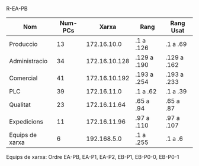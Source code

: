 R-EA-PB

|Nom|Num-PCs|Xarxa|Rang|Rang Usat|
|---|---|---|---|---|
|Produccio|	13|	172.16.10.0|		.1 a .126|	.1 a .69|		
|Administracio|	34|	172.16.10.128|		.129 a .190|	.129 a .162|		
|Comercial|	41|	172.16.10.192|		.193 a .254|	.193 a .233|		
|PLC	|	39|	172.16.11.0|		.1 a .62|	.1 a .39|		
|Qualitat|	23|	172.16.11.64|	.65 a .94|	.65 a .87|		
|Expedicions|	11|	172.16.11.96|		.97 a .110|	.97 a .107|
|Equips de xarxa| 6 |192.168.5.0| .1 a .255| .1 a .6|

Equips de xarxa: Ordre EA-PB, EA-P1, EA-P2, EB-P1, EB-P0-0, EB-P0-1
